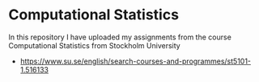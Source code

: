 # Computational Statistics

In this repository I have uploaded my assignments from the course Computational Statistics from Stockholm University 
- https://www.su.se/english/search-courses-and-programmes/st5101-1.516133 

